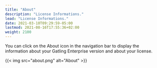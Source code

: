 ```yaml
---
title: "About"
description: "License Informations."
lead: "License Informations."
date: 2021-03-10T09:29:59-05:00
lastmod: 2021-08-16T17:55:36+02:00
weight: 2100
---
```


You can click on the About icon in the navigation bar to display the information about your Gatling Enterprise version and about your license.

{{< img src="about.png" alt="About" >}}

